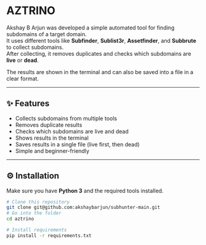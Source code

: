 # AZTRINO

Akshay B Arjun was  developed a simple automated tool for finding subdomains of a target domain.  
It uses different tools like **Subfinder**, **Sublist3r**, **Assetfinder**, and **Subbrute** to collect subdomains.  
After collecting, it removes duplicates and checks which subdomains are **live** or **dead**.  

The results are shown in the terminal and can also be saved into a file in a clear format.

---

## ✨ Features
- Collects subdomains from multiple tools  
- Removes duplicate results  
- Checks which subdomains are live and dead  
- Shows results in the terminal  
- Saves results in a single file (live first, then dead)  
- Simple and beginner-friendly  

---

## ⚙️ Installation
Make sure you have **Python 3** and the required tools installed.

```bash
# Clone this repository
git clone git@github.com:akshaybarjun/subhunter-main.git
# Go into the folder
cd aztrino

# Install requirements
pip install -r requirements.txt
